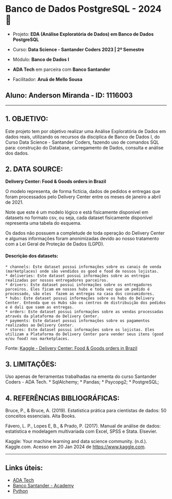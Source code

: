 # **Banco de Dados PostgreSQL - 2024** 🚀

* Projeto: **EDA (Análise Exploratória de Dados) em Banco de Dados PostgreSQL**

* Curso: **Data Science - Santander Coders 2023 | 2º Semestre**
* Módulo: **Banco de Dados I**
* **ADA Tech** em parceira com **Banco Santander**
* Facilitador: **Aruã de Mello Sousa**

## Aluno: **Anderson Miranda - ID: 1116003**


----
## **1. OBJETIVO:**

Este projeto tem por objetivo realizar uma Análise Exploratória de Dados em dados reais, utilizando os recursos da disciplica de Banco de Dados I, do Curso Data Science - Santander Coders, fazendo uso de comandos SQL para: construção do Database, carregamento de Dados, consulta e análise dos dados.


## **2. DATA SOURCE:**

**Delivery Center: Food & Goods orders in Brazil**

O modelo representa, de forma fictícia, dados de pedidos e entregas que foram processados pelo Delivery Center entre os meses de janeiro a abril de 2021.

Note que este é um modelo lógico e está fisicamente disponível em datasets no formato csv, ou seja, cada dataset fisicamente disponível representa uma tabela do esquema.

Os dados não possuem a completude de toda operação do Delivery Center e algumas informações foram anonimizadas devido ao nosso tratamento com a Lei Geral de Proteção de Dados (LGPD).

#### **Descrição dos datasets:**
	* channels: Este dataset possui informações sobre os canais de venda (marketplaces) onde são vendidos os good e food de nossos lojistas.
	* deliveries: Este dataset possui informações sobre as entregas realizadas por nossos entregadores parceiros.
	* drivers: Este dataset possui informações sobre os entregadores parceiros. Eles ficam em nossos hubs e toda vez que um pedido é processado, são eles  fazem as entregas na casa dos consumidores.
	* hubs: Este dataset possui informações sobre os hubs do Delivery Center. Entenda que os Hubs são os centros de distribuição dos pedidos e é dali que saem as entregas.
	* orders: Este dataset possui informações sobre as vendas processadas através da plataforma do Delivery Center.
	* payments: Este dataset possui informações sobre os pagamentos realizados ao Delivery Center.
	* stores: Este dataset possui informações sobre os lojistas. Eles utilizam a Plataforma do Delivery Center para vender seus itens (good e/ou food) nos marketplaces.

Fonte: [Kaggle - Delivery Center: Food & Goods orders in Brazil](https://www.kaggle.com/datasets/nosbielcs/brazilian-delivery-center)


## **3. LIMITAÇÕES:**

Uso apenas de ferramentas trabalhadas na ementa do curso Santander Coders - ADA Tech. 
	* SqlAlchemy;
	* Pandas;
	* Psycopg2;
	* PostgreSQL;


## **4. REFERÊNCIAS BIBLIOGRÁFICAS:**

Bruce, P., & Bruce, A. (2019). Estatística prática para cientistas de dados: 50 conceitos essenciais. Alta Books.

Fávero, L. P., Lopes E, B., & Prado, P. (2017). Manual de análise de dados: estatística e modelagem multivariada com Excel, SPSS e Stata. Elsevier.

Kaggle: Your machine learning and data science community. (n.d.). Kaggle.com. Acesso em 20 Jan 2024 de https://www.kaggle.com.


----

## **Links úteis:**

- [ADA Tech](https://ada.tech/)
- [Banco Santander - Academy](https://app.santanderopenacademy.com/pt-BR/program/bolsas-santander-santander-coders-2023-2-edicao)
- [Python](https://www.python.org)
